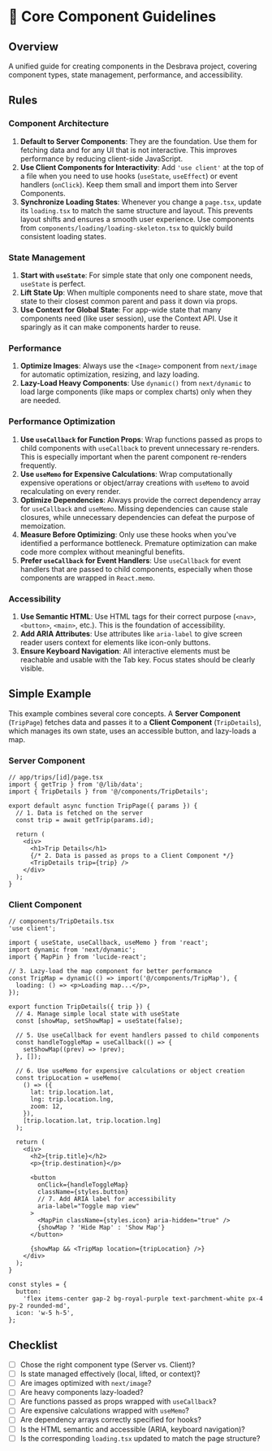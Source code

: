 # 🧩 Core Component Guidelines

## Overview

A unified guide for creating components in the Desbrava project, covering component types, state management, performance, and accessibility.

## Rules

### Component Architecture

1.  **Default to Server Components**: They are the foundation. Use them for fetching data and for any UI that is not interactive. This improves performance by reducing client-side JavaScript.
2.  **Use Client Components for Interactivity**: Add `'use client'` at the top of a file when you need to use hooks (`useState`, `useEffect`) or event handlers (`onClick`). Keep them small and import them into Server Components.
3.  **Synchronize Loading States**: Whenever you change a `page.tsx`, update its `loading.tsx` to match the same structure and layout. This prevents layout shifts and ensures a smooth user experience. Use components from `components/loading/loading-skeleton.tsx` to quickly build consistent loading states.

### State Management

1.  **Start with `useState`**: For simple state that only one component needs, `useState` is perfect.
2.  **Lift State Up**: When multiple components need to share state, move that state to their closest common parent and pass it down via props.
3.  **Use Context for Global State**: For app-wide state that many components need (like user session), use the Context API. Use it sparingly as it can make components harder to reuse.

### Performance

1.  **Optimize Images**: Always use the `<Image>` component from `next/image` for automatic optimization, resizing, and lazy loading.
2.  **Lazy-Load Heavy Components**: Use `dynamic()` from `next/dynamic` to load large components (like maps or complex charts) only when they are needed.

### Performance Optimization

1.  **Use `useCallback` for Function Props**: Wrap functions passed as props to child components with `useCallback` to prevent unnecessary re-renders. This is especially important when the parent component re-renders frequently.
2.  **Use `useMemo` for Expensive Calculations**: Wrap computationally expensive operations or object/array creations with `useMemo` to avoid recalculating on every render.
3.  **Optimize Dependencies**: Always provide the correct dependency array for `useCallback` and `useMemo`. Missing dependencies can cause stale closures, while unnecessary dependencies can defeat the purpose of memoization.
4.  **Measure Before Optimizing**: Only use these hooks when you've identified a performance bottleneck. Premature optimization can make code more complex without meaningful benefits.
5.  **Prefer `useCallback` for Event Handlers**: Use `useCallback` for event handlers that are passed to child components, especially when those components are wrapped in `React.memo`.

### Accessibility

1.  **Use Semantic HTML**: Use HTML tags for their correct purpose (`<nav>`, `<button>`, `<main>`, etc.). This is the foundation of accessibility.
2.  **Add ARIA Attributes**: Use attributes like `aria-label` to give screen reader users context for elements like icon-only buttons.
3.  **Ensure Keyboard Navigation**: All interactive elements must be reachable and usable with the Tab key. Focus states should be clearly visible.

## Simple Example

This example combines several core concepts. A **Server Component** (`TripPage`) fetches data and passes it to a **Client Component** (`TripDetails`), which manages its own state, uses an accessible button, and lazy-loads a map.

### Server Component

```tsx
// app/trips/[id]/page.tsx
import { getTrip } from '@/lib/data';
import { TripDetails } from '@/components/TripDetails';

export default async function TripPage({ params }) {
  // 1. Data is fetched on the server
  const trip = await getTrip(params.id);

  return (
    <div>
      <h1>Trip Details</h1>
      {/* 2. Data is passed as props to a Client Component */}
      <TripDetails trip={trip} />
    </div>
  );
}
```

### Client Component

```tsx
// components/TripDetails.tsx
'use client';

import { useState, useCallback, useMemo } from 'react';
import dynamic from 'next/dynamic';
import { MapPin } from 'lucide-react';

// 3. Lazy-load the map component for better performance
const TripMap = dynamic(() => import('@/components/TripMap'), {
  loading: () => <p>Loading map...</p>,
});

export function TripDetails({ trip }) {
  // 4. Manage simple local state with useState
  const [showMap, setShowMap] = useState(false);

  // 5. Use useCallback for event handlers passed to child components
  const handleToggleMap = useCallback(() => {
    setShowMap((prev) => !prev);
  }, []);

  // 6. Use useMemo for expensive calculations or object creation
  const tripLocation = useMemo(
    () => ({
      lat: trip.location.lat,
      lng: trip.location.lng,
      zoom: 12,
    }),
    [trip.location.lat, trip.location.lng]
  );

  return (
    <div>
      <h2>{trip.title}</h2>
      <p>{trip.destination}</p>

      <button
        onClick={handleToggleMap}
        className={styles.button}
        // 7. Add ARIA label for accessibility
        aria-label="Toggle map view"
      >
        <MapPin className={styles.icon} aria-hidden="true" />
        {showMap ? 'Hide Map' : 'Show Map'}
      </button>

      {showMap && <TripMap location={tripLocation} />}
    </div>
  );
}

const styles = {
  button:
    'flex items-center gap-2 bg-royal-purple text-parchment-white px-4 py-2 rounded-md',
  icon: 'w-5 h-5',
};
```

## Checklist

- [ ] Chose the right component type (Server vs. Client)?
- [ ] Is state managed effectively (local, lifted, or context)?
- [ ] Are images optimized with `next/image`?
- [ ] Are heavy components lazy-loaded?
- [ ] Are functions passed as props wrapped with `useCallback`?
- [ ] Are expensive calculations wrapped with `useMemo`?
- [ ] Are dependency arrays correctly specified for hooks?
- [ ] Is the HTML semantic and accessible (ARIA, keyboard navigation)?
- [ ] Is the corresponding `loading.tsx` updated to match the page structure?
